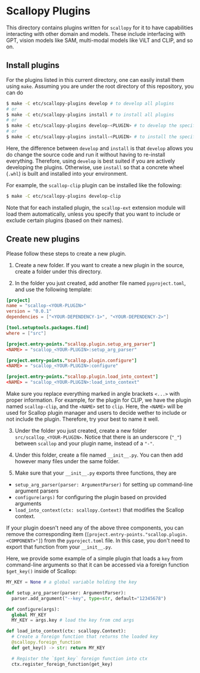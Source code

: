 # Scallopy Plugins

This directory contains plugins written for `scallopy` for it to have capabilities interacting with other domain and models.
These include interfacing with GPT, vision models like SAM, multi-modal models like ViLT and CLIP, and so on.

## Install plugins

For the plugins listed in this current directory, one can easily install them using `make`.
Assuming you are under the root directory of this repository, you can do

``` bash
$ make -C etc/scallopy-plugins develop # to develop all plugins
# or
$ make -C etc/scallopy-plugins install # to install all plugins
# or
$ make -C etc/scallopy-plugins develop-<PLUGIN> # to develop the specific <PLUGIN>
# or
$ make -C etc/scallopy-plugins install-<PLUGIN> # to install the specific <PLUGIN>
```

Here, the difference between `develop` and `install` is that `develop` allows you do change the source code and run it without having to re-install everything.
Therefore, using `develop` is best suited if you are actively developing the plugins.
Otherwise, use `install` so that a concrete wheel (`.whl`) is built and installed into your environment.

For example, the `scallop-clip` plugin can be installed like the following:

``` bash
$ make -C etc/scallopy-plugins develop-clip
```

Note that for each installed plugin, the `scallop-ext` extension module will load them automatically, unless you specify that you want to include or exclude certain plugins (based on their names).

## Create new plugins

Please follow these steps to create a new plugin.

1. Create a new folder. If you want to create a new plugin in the source, create a folder under this directory.

2. In the folder you just created, add another file named `pyproject.toml`, and use the following template:

``` toml
[project]
name = "scallop-<YOUR-PLUGIN>"
version = "0.0.1"
dependencies = ["<YOUR-DEPENDENCY-1>", "<YOUR-DEPENDENCY-2>"]

[tool.setuptools.packages.find]
where = ["src"]

[project.entry-points."scallop.plugin.setup_arg_parser"]
<NAME> = "scallop_<YOUR-PLUGIN>:setup_arg_parser"

[project.entry-points."scallop.plugin.configure"]
<NAME> = "scallop_<YOUR-PLUGIN>:configure"

[project.entry-points."scallop.plugin.load_into_context"]
<NAME> = "scallop_<YOUR-PLUGIN>:load_into_context"
```

Make sure you replace everything marked in angle brackets `<...>` with proper information.
For example, for the plugin for CLIP, we have the plugin named `scallop-clip`, and the `<NAME>` set to `clip`.
Here, the `<NAME>` will be used for Scallop plugin manager and users to decide wether to include or not include the plugin.
Therefore, try your best to name it well.

3. Under the folder you just created, create a new folder `src/scallop_<YOUR-PLUGIN>`.
Notice that there is an underscore (`"_"`) between `scallop` and your plugin name, instead of a `"-"`.

4. Under this folder, create a file named `__init__.py`. You can then add however many files under the same folder.

5. Make sure that your `__init__.py` exports three functions, they are

- `setup_arg_parser(parser: ArgumentParser)` for setting up command-line argument parsers
- `configure(args)` for configuring the plugin based on provided arguments
- `load_into_context(ctx: scallopy.Context)` that modifies the Scallop context.

If your plugin doesn't need any of the above three components, you can remove the corresponding item (`[project.entry-points."scallop.plugin.<COMPONENT>"]`) from the `pyproject.toml` file.
In this case, you don't need to export that function from your `__init__.py`.

Here, we provide some example of a simple plugin that loads a `key` from command-line arguments so that it can be accessed via a foreign function `$get_key()` inside of Scallop:

``` py
MY_KEY = None # a global variable holding the key

def setup_arg_parser(parser: ArgumentParser):
  parser.add_argument("--key", type=str, default="12345678")

def configure(args):
  global MY_KEY
  MY_KEY = args.key # load the key from cmd args

def load_into_context(ctx: scallopy.Context):
  # Create a foreign function that returns the loaded key
  @scallopy.foreign_function
  def get_key() -> str: return MY_KEY

  # Register the `$get_key` foreign function into ctx
  ctx.register_foreign_function(get_key)
```
